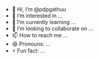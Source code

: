 - 👋 Hi, I’m @pdpgathuu
- 👀 I’m interested in ...
- 🌱 I’m currently learning ...
- 💞️ I’m looking to collaborate on ...
- 📫 How to reach me ...
- 😄 Pronouns: ...
- ⚡ Fun fact: ...

<!---
pdpgathuu/pdpgathuu is a ✨ special ✨ repository because its `README.md` (this file) appears on your GitHub profile.
You can click the Preview link to take a look at your changes.
--->
